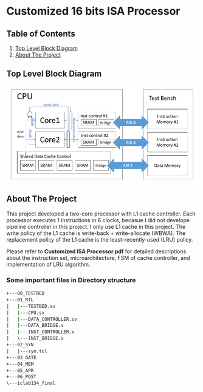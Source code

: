 # Customized 16 bits ISA Processor

## Table of Contents  
1. [Top Level Block Diagram](#top)    
2. [About The Project](#about)  

## Top Level Block Diagram <a name="top"></a>

![alt text](./top_level_block_diagram.png)

## About The Project <a name="about"></a>
This project developed a two-core processor with L1 cache controller.
Each processor executes 1 instructions in 6 clocks, becasue I did not develope pipeline controller in this project. I only use L1 cache in this project. The write policy of the L1 cache is write-back + write-allocate (WBWA). The replacement policy of the L1 cache is the least-recently-used (LRU) policy. 

Please refer to **Customized ISA Processor.pdf** for detailed descriptions about the instruction set, microarchitecture, FSM of cache controller, and implementation of LRU algorithm.

### Some important files in Directory structure
```bash
+---00_TESTBED
+---01_RTL
|   |---TESTBED.sv
|   |---CPU.sv
|   |---DATA_CONTROLLER.sv 
|   |---DATA_BRIDGE.v       
|   |---INST_CONTROLLER.v
|   \---INST_BRIDGE.v
+---02_SYN
|   |---syn.tcl
+---03_GATE
+---04_MEM
+---05_APR
+---06_POST
\---iclab134_final
```



